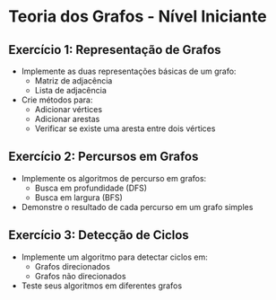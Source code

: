 # Teoria dos Grafos - Nível Iniciante

## Exercício 1: Representação de Grafos
- Implemente as duas representações básicas de um grafo:
    - Matriz de adjacência
    - Lista de adjacência
- Crie métodos para:
    - Adicionar vértices
    - Adicionar arestas
    - Verificar se existe uma aresta entre dois vértices

## Exercício 2: Percursos em Grafos
- Implemente os algoritmos de percurso em grafos:
    - Busca em profundidade (DFS)
    - Busca em largura (BFS)
- Demonstre o resultado de cada percurso em um grafo simples

## Exercício 3: Detecção de Ciclos
- Implemente um algoritmo para detectar ciclos em:
    - Grafos direcionados
    - Grafos não direcionados
- Teste seus algoritmos em diferentes grafos